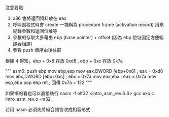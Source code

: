 注意要點
1. x86 會將返回資料放在 eax
2. 呼叫副程式時會 create 一塊稱為 procedure frame (activation record) 用來紀錄參數和返回位址等
3. 參數的存取大多藉由 ebp (base pointer) + offset (因為 ebp 位址固定方便組譯器組譯)
4. 參數 push 順序由後往前

根據 4 得知，ebp + 0x8 存放 0xd8 , ebp + 0xc 存放 0x7a

"""
asm0:
	push	ebp
	mov	ebp,esp
	mov	eax,DWORD [ebp+0x8]    ; eax = 0xd8
	mov	ebx,DWORD [ebp+0xc]    ; ebx = 0x7a
	mov	eax,ebx                ; eax = 0x7a
	mov	esp,ebp
	pop	ebp	
	ret                        ; 回傳 0x7a = 122
"""


如果懶的看也可以直接執行
nasm -f elf32 <intro_asm_rev.S.S>
gcc exp.c intro_asm_rev.o -m32

若用 nasm 必須先將組合語言改成相容形式

